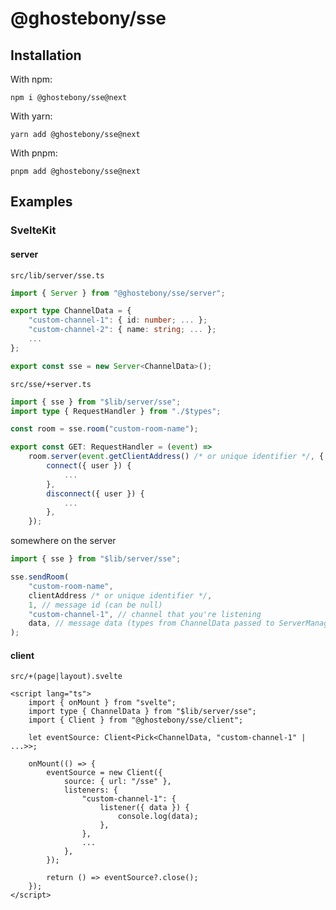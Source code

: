 # @ghostebony/sse

## Installation

With npm:

```
npm i @ghostebony/sse@next
```

With yarn:

```
yarn add @ghostebony/sse@next
```

With pnpm:

```
pnpm add @ghostebony/sse@next
```

## Examples

### SvelteKit

#### server

`src/lib/server/sse.ts`

```ts
import { Server } from "@ghostebony/sse/server";

export type ChannelData = {
    "custom-channel-1": { id: number; ... };
    "custom-channel-2": { name: string; ... };
    ...
};

export const sse = new Server<ChannelData>();
```

`src/sse/+server.ts`

```ts
import { sse } from "$lib/server/sse";
import type { RequestHandler } from "./$types";

const room = sse.room("custom-room-name");

export const GET: RequestHandler = (event) =>
	room.server(event.getClientAddress() /* or unique identifier */, {
		connect({ user }) {
			...
		},
		disconnect({ user }) {
			...
		},
	});
```

somewhere on the server

```ts
import { sse } from "$lib/server/sse";

sse.sendRoom(
	"custom-room-name",
	clientAddress /* or unique identifier */,
	1, // message id (can be null)
	"custom-channel-1", // channel that you're listening
	data, // message data (types from ChannelData passed to ServerManager)
);
```

#### client

`src/+(page|layout).svelte`

```svelte
<script lang="ts">
    import { onMount } from "svelte";
    import type { ChannelData } from "$lib/server/sse";
    import { Client } from "@ghostebony/sse/client";

    let eventSource: Client<Pick<ChannelData, "custom-channel-1" | ...>>;

    onMount(() => {
        eventSource = new Client({
            source: { url: "/sse" },
            listeners: {
                "custom-channel-1": {
                    listener({ data }) {
                        console.log(data);
                    },
                },
                ...
            },
        });

        return () => eventSource?.close();
    });
</script>
```
